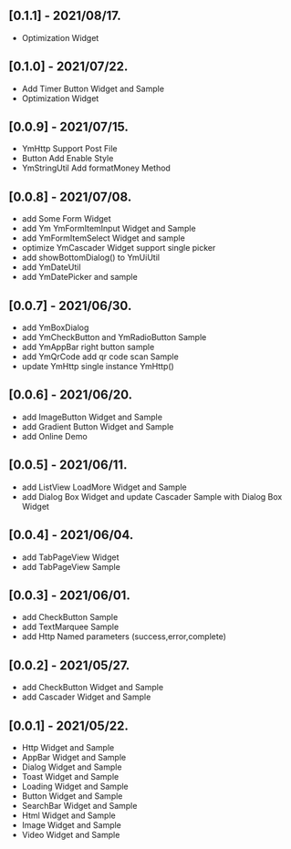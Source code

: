 ## [0.1.1] - 2021/08/17.
* Optimization Widget

## [0.1.0] - 2021/07/22.
* Add Timer Button Widget and Sample
* Optimization Widget

## [0.0.9] - 2021/07/15.
* YmHttp Support Post File
* Button Add Enable Style
* YmStringUtil Add formatMoney Method

## [0.0.8] - 2021/07/08.
* add Some Form Widget
* add Ym YmFormItemInput Widget and Sample
* add YmFormItemSelect Widget and sample
* optimize YmCascader Widget support single picker
* add showBottomDialog()  to YmUiUtil
* add YmDateUtil
* add YmDatePicker and sample

## [0.0.7] - 2021/06/30.
* add YmBoxDialog
* add YmCheckButton and YmRadioButton Sample
* add YmAppBar right button sample
* add YmQrCode add qr code scan Sample
* update YmHttp single instance YmHttp()

## [0.0.6] - 2021/06/20.
* add ImageButton Widget and Sample
* add Gradient Button Widget and Sample
* add Online Demo

## [0.0.5] - 2021/06/11.
* add ListView LoadMore Widget and Sample
* add Dialog Box Widget and update Cascader Sample with Dialog Box Widget

## [0.0.4] - 2021/06/04.
* add TabPageView Widget
* add TabPageView Sample

## [0.0.3] - 2021/06/01.
* add CheckButton Sample
* add TextMarquee Sample
* add Http Named parameters  (success,error,complete)

## [0.0.2] - 2021/05/27.
* add CheckButton Widget and Sample
* add Cascader Widget and Sample

## [0.0.1] - 2021/05/22.
* Http Widget and Sample
* AppBar Widget and Sample
* Dialog Widget and Sample
* Toast Widget and Sample
* Loading Widget and Sample
* Button Widget and Sample
* SearchBar Widget and Sample
* Html Widget and Sample
* Image Widget and Sample
* Video Widget and Sample







